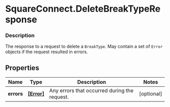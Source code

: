 # SquareConnect.DeleteBreakTypeResponse

### Description

The response to a request to delete a `BreakType`. May contain a set  of `Error` objects if the request resulted in errors.

## Properties
Name | Type | Description | Notes
------------ | ------------- | ------------- | -------------
**errors** | [**[Error]**](Error.md) | Any errors that occurred during the request. | [optional] 


